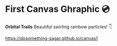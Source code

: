 # First Canvas Ghraphic 	:cd:
**Orbital Trails**
Beautiful swirling rainbow particles! :point_down:

https://dosomething-sagar.github.io/canvas1
